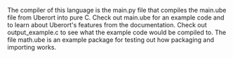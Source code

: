 The compiler of this language is the main.py file that compiles the main.ube file from Uberort into pure C.
Check out main.ube for an example code and to learn about Uberort's features from the documentation.
Check out output_example.c to see what the example code would be compiled to.
The file math.ube is an example package for testing out how packaging and importing works.
